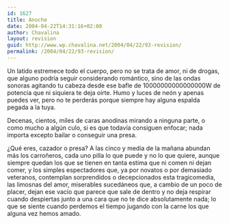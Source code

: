 ```yaml
---
id: 1627
title: Anoche
date: 2004-04-22T14:31:16+02:00
author: Chavalina
layout: revision
guid: http://www.wp.chavalina.net/2004/04/22/93-revision/
permalink: /2004/04/22/93-revision/
---
```

Un latido estremece todo el cuerpo, pero no se trata de amor, ni de drogas, que alguno podr&iacute;a seguir considerando romántico, sino de las ondas sonoras agitando tu cabeza desde ese bafle de 10000000000000000W de potencia que ni siquiera te deja oirte. Humo y luces de ne&oacute;n y apenas puedes ver, pero no te perderás porque siempre hay alguna espalda pegada a la tuya. 

Decenas, cientos, miles de caras anodinas mirando a ninguna parte, o como mucho a alg&uacute;n culo, si es que todav&iacute;a consiguen enfocar; nada importa excepto bailar o conseguir una presa. 

&iquest;Qué eres, cazador o presa? A las cinco y media de la ma&ntilde;ana abundan más los carro&ntilde;eros, cada uno pilla lo que puede y no lo que quiere, aunque siempre quedan los que se tienen en tanta estima que ni comen ni dejan comer, y los simples espectadores que, ya por novatos o por demasiado veteranos, contemplan sorprendidos o decepcionados esta tragicomedia, las limosnas del amor, miserables sucedáneos que, a cambio de un poco de placer, dejan ese vac&iacute;o que parece que sale de dentro y no deja respirar cuando despiertas junto a una cara que no te dice absolutamente nada; lo que se siente cuando perdemos el tiempo jugando con la carne los que alguna vez hemos amado.